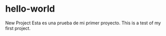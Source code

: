 # hello-world
New Project 
Esta es una prueba de mi primer proyecto. 
This is a test of my first project.
